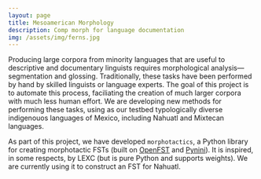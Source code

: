 ```yaml
---
layout: page
title: Mesoamerican Morphology
description: Comp morph for language documentation
img: /assets/img/ferns.jpg
---
```


Producing large corpora from minority languages that are useful to descriptive and documentary linguists requires morphological analysis—segmentation and glossing. Traditionally, these tasks have been performed by hand by skilled linguists or language experts. The goal of this project is to automate this process, faciliating the creation of much larger corpora with much less human effort. We are developing new methods for performing these tasks, using as our testbed typologically diverse indigenouos languages of Mexico, including Nahuatl and Mixtecan languages.

As part of this project, we have developed `morphotactics`, a Python library for creating morphotactic FSTs (built on [OpenFST](http://www.openfst.org) and [Pynini](http://www.openfst.org/twiki/bin/view/GRM/Pynini)). It is inspired, in some respects, by LEXC (but is pure Python and supports weights). We are currently using it to construct an FST for Nahuatl.